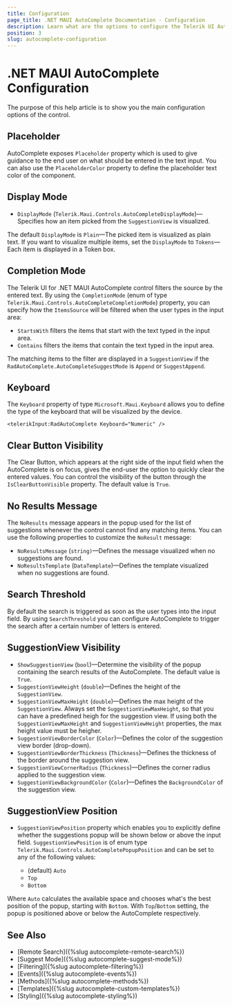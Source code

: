 ```yaml
---
title: Configuration
page_title: .NET MAUI AutoComplete Documentation - Configuration
description: Learn what are the options to configure the Telerik UI AutoComplete for .NET MAUI.
position: 3
slug: autocomplete-configuration
---
```


# .NET MAUI AutoComplete Configuration

The purpose of this help article is to show you the main configuration options of the control.

## Placeholder

AutoComplete exposes `Placeholder` property which is used to give guidance to the end user on what should be entered in the text input.
You can also use the `PlaceholderColor` property to define the placeholder text color of the component.

<snippet id='autocompleteview-features-watermark'/>

## Display Mode

* `DisplayMode` (`Telerik.Maui.Controls.AutoCompleteDisplayMode`)&mdash;Specifies how an item picked from the `SuggestionView` is visualized. 

The default `DisplayMode` is `Plain`&mdash;The picked item is visualized as plain text. If you want to visualize multiple items, set the `DisplayMode` to `Tokens`&mdash;Each item is displayed in a Token box.

## Completion Mode

The Telerik UI for .NET MAUI AutoComplete control filters the source by the entered text. By using the `CompletionMode` (enum of type `Telerik.Maui.Controls.AutoCompleteCompletionMode`) property, you can specify how the `ItemsSource` will be filtered when the user types in the input area:

* `StartsWith` filters the items that start with the text typed in the input area.
* `Contains` filters the items that contain the text typed in the input area.

The matching items to the filter are displayed in a `SuggestionView` if the `RadAutoComplete.AutoCompleteSuggestMode` is `Append` or `SuggestAppend`.

## Keyboard

The `Keyboard` property of type `Microsoft.Maui.Keyboard` allows you to define the type of the keyboard that will be visualized by the device. 

```XAML
<telerikInput:RadAutoComplete Keyboard="Numeric" />
```

## Clear Button Visibility

The Clear Button, which appears at the right side of the input field when the AutoComplete is on focus, gives the end-user the option to quickly clear the entered values. You can control the visibility of the button through the `IsClearButtonVisible` property. The default value is `True`.

<snippet id='autocomplete-clearbutton-visibility'/>

## No Results Message

The `NoResults` message appears in the popup used for the list of suggestions whenever the control cannot find any matching items.  You can use the following properties to customize the `NoResult` message:

* `NoResultsMessage` (`string)`&mdash;Defines the message visualized when no suggestions are found.
* `NoResultsTemplate` (`DataTemplate`)&mdash;Defines the template visualized when no suggestions are found.

<snippet id='autocomplete-noresultsmessage'/>

## Search Threshold

By default the search is triggered as soon as the user types into the input field. By using `SearchThreshold` you can configure AutoComplete to trigger the search after a certain number of letters is entered. 

<snippet id='autocomplete-searchthreshold'/>

## SuggestionView Visibility

* `ShowSuggestionView` (`bool`)&mdash;Determine the visibility of the popup containing the search results of the AutoComplete. The default value is `True`.
* `SuggestionViewHeight` (`double`)&mdash;Defines the height of the `SuggestionView`.
* `SuggestionViewMaxHeight` (`double`)&mdash;Defines the max height of the `SuggestionView`. Always set the `SuggestionViewMaxHeight`, so that you can have a predefined heigh for the suggestion view. If using both the `SuggestionViewMaxHeight` and `SuggestionViewHeight` properties, the max height value must be heigher.
* `SuggestionViewBorderColor` (`Color`)&mdash;Defines the color of the suggestion view border (drop-down).
* `SuggestionViewBorderThickness` (`Thickness`)&mdash;Defines the thickness of the border around the suggestion view.
* `SuggestionViewCornerRadius` (`Thickness`)&mdash;Defines the corner radius applied to the suggestion view.
* `SuggestionViewBackgroundColor` (`Color`)&mdash;Defines the `BackgroundColor` of the suggestion view.

<snippet id='autocomplete-suggestionview'/>

## SuggestionView Position

* `SuggestionViewPosition` property which enables you to explicitly define whether the suggestions popup will be shown below or above the input field. `SuggestionViewPosition` is of enum type `Telerik.Maui.Controls.AutoCompletePopupPosition` and can be set to any of the following values:

	* (default) `Auto`
	* `Top`
	* `Bottom`

Where `Auto` calculates the available space and chooses what's the best position of the popup, starting with `Bottom`. With `Top`/`Bottom` setting, the popup is positioned above or below the AutoComplete respectively.

<snippet id='autocomplete-suggestionview-position' />

## See Also

- [Remote Search]({%slug autocomplete-remote-search%})
- [Suggest Mode]({%slug autocomplete-suggest-mode%})
- [Filtering]({%slug autocomplete-filtering%})
- [Events]({%slug autocomplete-events%})
- [Methods]({%slug autocomplete-methods%})
- [Templates]({%slug autocomplete-custom-templates%})
- [Styling]({%slug autocomplete-styling%})
